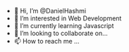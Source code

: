 - 👋 Hi, I’m @DanielHashmi
- 👀 I’m interested in Web Development
- 🌱 I’m currently learning Javascript
- 💞️ I’m looking to collaborate on...
- 📫 How to reach me ...

<!---
DanielHashmi/DanielHashmi is a ✨ special ✨ repository because its `README.md` (this file) appears on your GitHub profile.
You can click the Preview link to take a look at your changes.
--->
